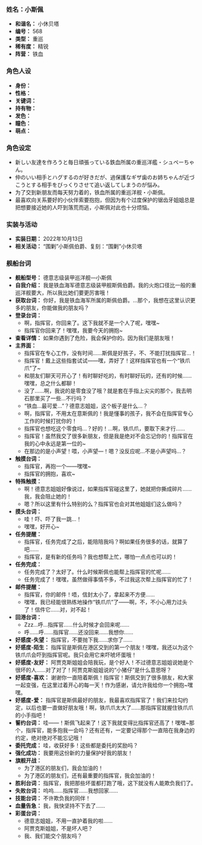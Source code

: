 ### 姓名：小斯佩
* **和谐名：** 小休贝塔
* **编号：** 568
* **类型：** 重巡
* **稀有度：** 精锐
* **阵营：** 铁血


### 角色人设
* **身份：** 
* **性格：** 
* **关键词：** 
* **持有物：** 
* **发色：** 
* **瞳色：** 
* **萌点：** 


### 角色设定
* 新しい友達を作ろうと毎日頑張っている鉄血所属の重巡洋艦・シュペーちゃん。
* 仲のいい相手とハグするのが好きだが、過保護なギザ歯のお姉ちゃんが近づこうとする相手をびっくりさせて追い返してしまうのが悩み。
* 为了交到新朋友而每天努力着的，铁血所属的重巡洋舰・小斯佩。
* 最喜欢向关系要好的小伙伴索要抱抱，但因为有个过度保护的锯齿牙姐姐总是把想要接近她的人吓到落荒而逃，小斯佩对此也十分烦恼。


### 实装与活动
* **实装日期：** 2022年10月13日
* **相关活动：** “围剿”小斯佩伯爵、复刻：“围剿”小休贝塔


### 舰船台词
* **舰船型号：** 德意志级装甲巡洋舰—小斯佩
* **自我介绍：** 我是铁血海军德意志级装甲舰斯佩伯爵。我的火炮口径比一般的重巡洋舰要大，所以我比她们要更厉害哦！
* **获取台词：** 你好，我是铁血海军所属的斯佩伯爵。…那个，我想在这里认识更多的朋友，你能做我的朋友吗？
* **登录台词：**
  * 啊，指挥官，你回来了。这下我就不是一个人了呢，嘿嘿~
  * 指挥官你回来了！嘿嘿，我要今天的拥抱~
* **查看详情：** 如果你遇到了危险，我会保护你的。因为我们是朋友哦！
* **主界面：**
  * 指挥官在专心工作，没有时间……斯佩是好孩子，不、不能打扰指挥官…！
  * 指挥官！戴上这些指套试试——嘿，弄好了！这样指挥官也有一个“铁爪爪”了~
  * 和朋友们聊天可开心了！有时聊好吃的，有时聊好玩的，还有的时候……嘿嘿，总之什么都聊！
  * 没了……啊，我说的是零食没了哦？就是套在手指上尖尖的那个，我去明石那里买了一些…不行吗？
  * “铁血…最可爱…”？德意志姐姐，这个板子是什么…？
  * 啊，指挥官，不用太在意斯佩的！我是懂事的孩子，我不会在指挥官专心工作的时候打扰你的！
  * 指挥官也想吃这个零食吗…？好的！…啊，铁爪爪，要取下来才行……
  * 指挥官！虽然我交了很多新朋友，但是我是绝对不会忘记你的！指挥官在我的心中永远是第一位的~
  * 在那边的是小声望！喂，小声望—！嗯？没反应呢…不是小声望吗…？
* **触摸台词：**
  * 指挥官，再抱一个——嘿嘿~
  * 指挥官的拥抱，喜欢~
* **特殊触摸：**
  * 啊！德意志姐姐好像说过，如果指挥官碰这里了，她就把你撕成碎片……我，我会阻止她的！
  * 嗯？所以这里有什么特别的么？指挥官也会对其他姐姐们这么做吗？
* **摸头台词：**
  * 哇！吓、吓了我一跳…！
  * 嘿嘿，好开心~
* **任务提醒：**
  * 指挥官，任务完成了之后，能陪陪我吗？啊如果任务很多的话，就算了吧……
  * 指挥官，是有新的任务吗？我也想帮上忙，哪怕一点点也可以的！
* **任务完成：**
  * 任务完成了？太好了。什么时候斯佩也能帮上指挥官的忙呢……
  * 任务完成了！嘿嘿，虽然做得事情不多，不过我这次帮上指挥官的忙了！
* **邮件提醒：**
  * 指挥官，你的邮件！唔，信封太小了，拿起来不方便……
  * 嘿嘿，我已经能很熟练地操作“铁爪爪”了——啊，不，不小心用力过头了！信件它……对，对不起！
* **回港台词：**
  * Zzz…呼…指挥官……什么时候才会回来呢……
  * 呼……呼……指挥官……还没回来……我想你……
* **好感度-失望：** 指挥官，不要抛下我……求你了……
* **好感度-陌生：** 指挥官是斯佩在港区交到的第一个朋友！嘿嘿，我还以为这个铁爪爪会吓到指挥官呢。我只会用它来吓唬坏蛋哦！
* **好感度-友好：** 阿贾克斯姐姐会陪我玩，是个好人！不过德意志姐姐说她是个很坏的人……对了对了！阿贾克斯姐姐说的“小猪仔”是什么意思呀？
* **好感度-喜欢：** 谢谢你一直陪着斯佩！指挥官！斯佩交到了很多朋友，和大家一起变强，在这里过着开心的每一天！作为感谢，请允许我给你一个拥抱~嘿嘿。
* **好感度-爱：** 指挥官是斯佩最好的朋友，我最喜欢指挥官了！我们来拉勾约定，以后也要一直做好朋友哦！啊，铁爪爪太大了……那指挥官就握住铁爪爪的小手指吧！
* **誓约台词：** 哇——！斯佩飞起来了！这下我就变得比指挥官还高了！嘿嘿~那个，指挥官，能多抱我一会吗？还有还有，一定要记得那个一直陪在我身边的约定，绝对绝对不能忘记哦！
* **委托完成：** 哇，收获好多！这些都是委托的奖励吗？
* **强化成功：** 我要用这份新的力量保护好我的朋友！
* **旗舰开战：**
  * 为了港区的朋友们，我会加油的！
  * 为了港区的朋友们，还有最重要的指挥官，我会加油的！
* **胜利台词：** 指挥官，我把那些坏蛋都打跑了哦，这下就没有人能欺负我们了。
* **失败台词：** 呜呜……指挥官……我想回家……
* **技能台词：** 不许欺负我的同伴！
* **血量告急：** 我，我快坚持不下去了……
* **彩蛋台词：**
  * 德意志姐姐，不用一直护着我的啦……
  * 阿贾克斯姐姐，不是坏人吧？
  * 我、我们能交个朋友吗？
